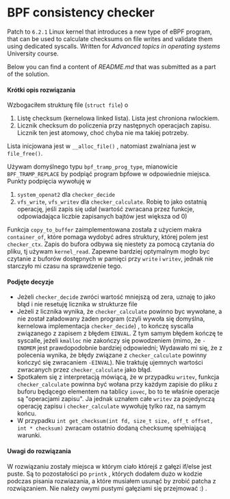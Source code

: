 # BPF consistency checker
Patch to `6.2.1` Linux kernel that introduces a new type of eBPF program, that can be used to calculate checksums on file writes and validate them using dedicated syscalls.
Written for _Advanced topics in operating systems_ University course.

Below you can find a content of _README.md_ that was submitted as a part of the solution.

#### Krótki opis rozwiązania

Wzbogaciłem strukturę file (`struct file`) o  
1. Listę checksum (kernelowa linked lista). Lista jest chroniona rwlockiem.
2. Licznik checksum do policzenia przy następnych operacjach zapisu. Licznik ten jest atomowy, choć chyba nie ma takiej potrzeby.

Lista inicjowana jest w `__alloc_file()` , natomiast zwalniana jest w `file_free()`.


Używam domyślnego typu `bpf_tramp_prog_type`, mianowicie `BPF_TRAMP_REPLACE` by podpiąć program bpfowe w odpowiednie miejsca.
Punkty podpięcia wywołuję w

1. `system_openat2`  dla `checker_decide`
2. `vfs_write`, `vfs_writev` dla `checker_calculate`. Robię to jako ostatnią operację, jeśli zapis się udał (wartość zwracana przez funkcje, odpowiadająca liczbie zapisanych bajtów jest większa od  0)

Funkcja `copy_to_buffer` zaimplementowana została z użyciem makra `container_of`, które pomaga wydobyć adres struktury, której polem jest `checker_ctx`. Zapis do bufora odbywa się niestety za pomocą czytania do pliku, tj używam `kernel_read`. Zapewne bardziej optymalnym mogło byc czytanie z buforów dostępnych w pamięci przy `write` i `writev`, jednak nie starczyło mi czasu na sprawdzenie tego.

#### Podjęte decyzje

* Jeżeli `checker_decide` zwróci wartość mniejszą od zera, uznaję to jako błąd i nie resetuję licznika w strukturze file
* Jeżeli z licznika wynika, że `checker_calculate` powinno byc wywołane, a nie został załadowany żaden program (czyli wywoła się domyślna, kernelowa implementacja `checker_decide`) , to kończę syscalla związanego z zapisem z błędem `EINVAL`. Z tym samym błędem kończę te syscalle, jeżeli `kmalloc` nie zakończy się powodzeniem (mimo, że `-ENOMEM` jest prawdopodobnie bardziej odpowiedni; Wydawało mi się, że z polecenia wynika, że błędy związane z `checker_calculate` powinny kończyć się zwracaniem `-EINVAL`). Nie traktuję ujemnych wartości zwracanych przez `checker_calculate` jako błąd.
* Spotkałem się z interpretacją mówiącą, że w przypadku `writev`, funkcja `checker_calculate` powinna być wołana przy każdym zapisie do pliku z buforu będącego elementem na tablicy `iovec`, bo to te właśnie operacje są "operacjami zapisu". Ja jednak uznałem całe `writev` za pojedynczą operację zapisu i `checker_calculate` wywołuję tylko raz, na samym końcu.
* W przypadku `int get_checksum(int fd, size_t size, off_t offset, int * checksum)` zwracam ostatnio dodaną checksumę spełniającą warunki.

#### Uwagi do rozwiązania
W rozwiązaniu zostały miejsca  w którym ciało którejś z gałęzi if/else jest puste. Są to pozostałości po `printk` , których dodałem dużo w kodzie podczas pisania rozwiazania, a które musiałem usunąć by zrobić patcha z rozwiązaniem. Nie należy owymi pustymi gałęziami się przejmować :) .
